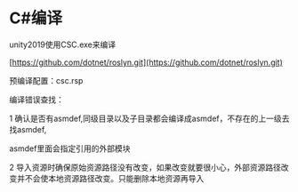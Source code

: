 # C\#编译

unity2019使用CSC.exe来编译

[https://github.com/dotnet/roslyn.git](https://github.com/dotnet/roslyn.git)

预编译配置：csc.rsp

编译错误查找：

1 确认是否有asmdef,同级目录以及子目录都会编译成asmdef，不存在的上一级去找asmdef,

asmdef里面会指定引用的外部模块

2  导入资源时确保原始资源路径没有改变，如果改变就要很小心，外部资源路径改变并不会使本地资源路径改变。只能删除本地资源再导入





